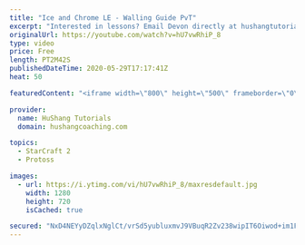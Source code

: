 ```yaml
---
title: "Ice and Chrome LE - Walling Guide PvT"
excerpt: "Interested in lessons? Email Devon directly at hushangtutorials@outlook.com ------------------------------------------------------------------------------------------------------- Want to support HuShang Tutorials directly? Patreon is a website where you can contribute a monthly donation that will help"
originalUrl: https://youtube.com/watch?v=hU7vwRhiP_8
type: video
price: Free
length: PT2M42S
publishedDateTime: 2020-05-29T17:17:41Z
heat: 50

featuredContent: "<iframe width=\"800\" height=\"500\" frameborder=\"0\" src=\"https://www.youtube.com/embed/hU7vwRhiP_8\" allow=\"accelerometer; autoplay; encrypted-media; gyroscope; picture-in-picture\" allowfullscreen></iframe>"

provider:
  name: HuShang Tutorials
  domain: hushangcoaching.com

topics:
  - StarCraft 2
  - Protoss

images:
  - url: https://i.ytimg.com/vi/hU7vwRhiP_8/maxresdefault.jpg
    width: 1280
    height: 720
    isCached: true

secured: "NxD4NEYyDZqlxNglCt/vrSd5yubluxmvJ9VBuqR2Zv238wipIT6Oiwod+im1F4z8mdlt9+aX0Mn/h6FdvMAJnUkF6OiP3fmghQvpzgRvI9dUlTFcjq32W+L0GD70o3F+3aJLrCKtKi8KoEe8qCcnnR2g9G1OVR/y2L/9Em6lneZeG8fon1VRrZ0Y7lV8dusGJrLsjSUfu8jp7aKHmHCC/3DfEyIDINfikySbgW5h07kGXbCC5HweNU6p1oBVhBstdFVHIg7VX7mYyrEELfWA3gHIP9uydGqkE6/EJ61O2+PkrB7ARfsGMykYF/fjsI4nY4QxUxldv1P+d6e70HMKvulG+oFLhhWHpMoFNMZQ2u0pkyeQd+QtvYjOj0GGs0qA36RSDfcks8E8nRWIKHyNRUbXVVmnLlyz6pIT0b6IyDA=;LvxBgAmL3b99Vw7WO9KnOA=="
---
```


